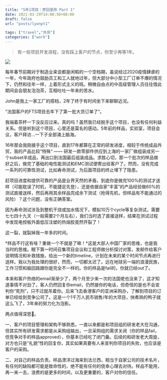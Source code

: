 ```yaml
---
title: "5年1项目｜梦回里昂 Part 1"
date: 2021-03-29T14:08:56+08:00
draft: false
url: "posts/lyonpt1"

tags: ["travel","外贸"]
categories: ["work"]
---
```


> 有一些项目开发进程，没有踩上客户的节点，你至少再等1年。

![](/img/seb1.png)

每年春节前期对于制造业来说都是闲暇的一个空档期，虽说经过2020疫情肆虐的一年，今年政府也鼓励员工和工人就地过年，但大部分中小型工厂订单不爆的情况下，仍然和往年一样，上着形式主义的班。稍微自由点的中高级管理人员往往借此期间会会朋友泡泡茶，互相吐吐一年来的苦水。

John是我上一家工厂的搭档，2年了终于有时间坐下来聊聊近况。

“法国客户的FTS项目去年下了第一批大货订单了“。

我端着茶杯一下没反应过来。真的吗？虽然我已经脱手这个项目，也没有任何利益关系。但是听到这个项目，心里还是莫名的感动。5年前的样品，实验室，项目会议，客户拜访…一下子全部涌上脑海。

16年那会我刚接手这个项目，直到17年都算在正常的研发进度，相较于传统成品外贸，我的产品比较“特殊“ —— 研发一款零部件供应到上海的一家厂做组装成另一个subset半成品，再出口到法国最后组装成品。求胜心切，那一个批次的样品做好之后，做完了基础的电性能测试和EMC测试便寄出给客户了。然而，没有完成一系列的可靠性测试，比如寿命测试，为后面项目的终止埋下了隐患。

赶项目进度和提供可靠的产品是业界天然的矛盾，到底你是做完100%的测试才送样（可能耽误了时机，不能捷足先登），还是依据自家“丰富”的产品经验做60%的测试直接送样，然后再用其余样品完成余下测试（抢得先机，但样品有不能通过的风险）？这个问题，没有正确答案。

因为寿命测试涉及到整机干烧或加水情况下，模拟10万个cycle等复杂测试，需要七七四十九天（一般需要2个月左右），我们当时选了直接送样，结果在测试过程中发现电控板外面低压注塑的热熔胶竟然开裂了！

这一裂，就裂掉我一年多的时间。

*样品不行这有啥？重做一个不就是了嘛！*这是大部人中国厂家的思维，也是我当时的思维。眼下第一时间召集项目会议和工程师做分析探讨对策，发邮件给客户说明情况和补救措施，给出一个新的timeline，计划在未来的某个时间节点再进行送样。我以为我处理的很好，然而，一切都太迟了。远在地球另一端的浪漫民族，工作习惯和脑回路跟你是完全不一样的。你的样品是fail的，你就已经out了。

本来和客户热络的email渐渐少了，两个月至少来一次的法国佬也没来了，这才知道事情不对劲了。客人仍然回复你email，仍然接你的电话，但奇怪的是也不会宣判你“死刑”，只不过就吊着你。后来飞去香港客户的亚洲采购办，了解到项目的订单已经给到竞争公司了。这是一个1千万人民币销售/年的大项目，快煮熟的鸭子就这么飞了，3年来的努力化为泡影。

两点值得深思🧠。

一、客户的项目管理和架构不够熟悉。一直以来都是和项目组的研发老大在沟通，但其实所有研发需求都是从采购组输出，一旦采购组的需求关闭（你的样品fail，但竞争对手的样品approved），你基本已经吃了闭门羹。后续的和研发老大周旋，对方也只是“礼貌”性的回复你，其实如果真要有人来宣判你项目的失败，也应该是客户的采购。

二、对自己的样品负责。样品漂洋过海来到法兰西，相当于自家公司的技术名片，有任何的缺陷都可能是致命性的，绝不能有任何的侥幸心理去对待。样品不能用，再一来一去，浪费的是更多的时间，以及更重要的，客户对你的信任。